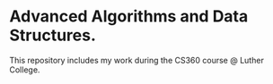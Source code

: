 # Advanced Algorithms and Data Structures.
This repository includes my work during the CS360 course @ Luther College.